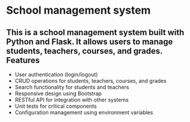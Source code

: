 School management system
========================
This is a school management system built with Python and Flask. It allows users to manage students, teachers, courses, and grades.
Features
--------

- User authentication (login/logout)
- CRUD operations for students, teachers, courses, and grades
- Search functionality for students and teachers
- Responsive design using Bootstrap
- RESTful API for integration with other systems
- Unit tests for critical components
- Configuration management using environment variables
